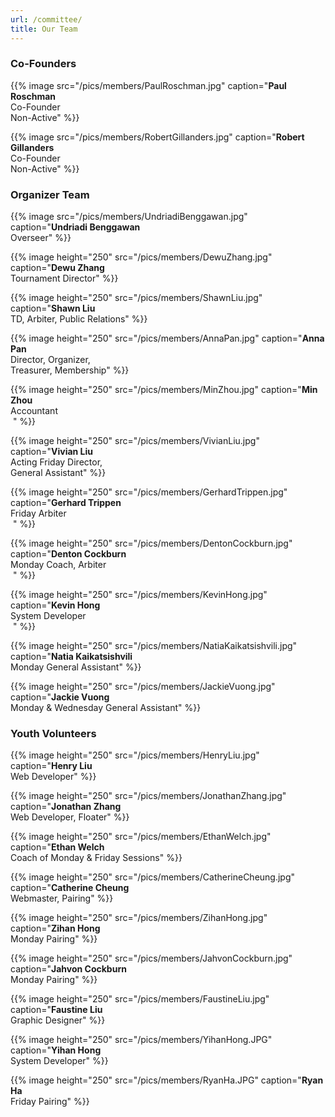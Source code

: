 ```yaml
---
url: /committee/
title: Our Team
---
```

### Co-Founders

{{% image src="/pics/members/PaulRoschman.jpg" caption="**Paul Roschman** <br>Co-Founder<br>Non-Active" %}}

{{% image src="/pics/members/RobertGillanders.jpg" caption="**Robert Gillanders** <br>Co-Founder<br>Non-Active" %}}

### Organizer Team

{{% image src="/pics/members/UndriadiBenggawan.jpg" caption="**Undriadi Benggawan** <br>Overseer" %}}

{{% image height="250" src="/pics/members/DewuZhang.jpg" caption="**Dewu Zhang** <br>Tournament Director" %}}

{{% image height="250" src="/pics/members/ShawnLiu.jpg" caption="**Shawn Liu** <br>TD, Arbiter, Public Relations" %}}

{{% image height="250" src="/pics/members/AnnaPan.jpg" caption="**Anna Pan** <br>Director, Organizer, <br>Treasurer, Membership" %}}

{{% image height="250" src="/pics/members/MinZhou.jpg" caption="**Min Zhou** <br>Accountant <br>‎ " %}}

<!-- {{% image height="250" src="/pics/members/ArsenioGacad.jpg" caption="**Arsenio Gacad** <br>Acting Friday Director" %}} -->

<!-- {{% image height="250" src="/pics/members/RashidMughal.jpg" caption="**Rashid Mughal** <br>Editor" %}} -->

<!-- {{% image height="250" src="/pics/members/AnnaFan.jpg" caption="**Anna Fan** <br>Membership, Library" %}}

<!-- {{% image height="250" src="/pics/members/GraceChen.jpg" caption="**Grace Chen** <br>General Assistant, Monday Membership" %}} -->

<!-- {{% image height="250" src="/pics/members/BalaSreekumar.jpg" caption="**Bala Sreekumar** <br>Tournament Director" %}} -->

<!--{{% image height="250" src="/pics/members/RileyKhan.jpg" caption="**Riley Khan** <br>Wednesday Arbiter <br>‎ " %}} -->

{{% image height="250" src="/pics/members/VivianLiu.jpg" caption="**Vivian Liu** <br>Acting Friday Director, <br>General Assistant" %}}

{{% image height="250" src="/pics/members/GerhardTrippen.jpg" caption="**Gerhard Trippen** <br>Friday Arbiter <br>‎ " %}}

{{% image height="250" src="/pics/members/DentonCockburn.jpg" caption="**Denton Cockburn** <br>Monday Coach, Arbiter <br>‎ " %}}

{{% image height="250" src="/pics/members/KevinHong.jpg" caption="**Kevin Hong** <br>System Developer <br>‎ " %}}

{{% image height="250" src="/pics/members/NatiaKaikatsishvili.jpg" caption="**Natia Kaikatsishvili** <br>Monday General Assistant" %}}

<!-- {{% image height="250" src="/pics/members/JemmaLi.jpg" caption="**Jemma Li** <br>Friday General Assistant" %}} -->

{{% image height="250" src="/pics/members/JackieVuong.jpg" caption="**Jackie Vuong** <br>Monday & Wednesday General Assistant" %}}


### Youth Volunteers

{{% image height="250" src="/pics/members/HenryLiu.jpg" caption="**Henry Liu** <br>Web Developer" %}}

{{% image height="250" src="/pics/members/JonathanZhang.jpg" caption="**Jonathan Zhang** <br>Web Developer, Floater" %}}

{{% image height="250" src="/pics/members/EthanWelch.jpg" caption="**Ethan Welch** <br>Coach of Monday & Friday Sessions" %}}

<!--  {{% image height="250" src="/pics/members/EthanLi.jpg" caption="**Ethan Li** <br>Wednesday Pairing, Floater" %}}  -->

<!--  {{% image height="250" src="/pics/members/JodyLiao.jpg" caption="**Jody Liao** <br>Monday Pairing" %}}  -->

{{% image height="250" src="/pics/members/CatherineCheung.jpg" caption="**Catherine Cheung** <br>Webmaster, Pairing" %}}

<!-- {{% image height="250" src="/pics/members/BlakeWang.jpg" caption="**Blake Wang** <br>Monday Pairing" %}} -->

{{% image height="250" src="/pics/members/ZihanHong.jpg" caption="**Zihan Hong** <br>Monday Pairing" %}}

{{% image height="250" src="/pics/members/JahvonCockburn.jpg" caption="**Jahvon Cockburn** <br>Monday Pairing" %}}

{{% image height="250" src="/pics/members/FaustineLiu.jpg" caption="**Faustine Liu** <br>Graphic Designer" %}}

{{% image height="250" src="/pics/members/YihanHong.JPG" caption="**Yihan Hong** <br>System Developer" %}}

{{% image height="250" src="/pics/members/RyanHa.JPG" caption="**Ryan Ha** <br>Friday Pairing" %}}


